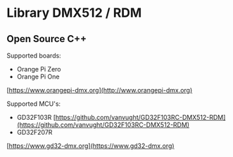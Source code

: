 # Library DMX512 / RDM
## Open Source C++

Supported boards:

* Orange Pi Zero
* Orange Pi One

[https://www.orangepi-dmx.org](http://www.orangepi-dmx.org)

Supported MCU's:

* GD32F103R [https://github.com/vanvught/GD32F103RC-DMX512-RDM](https://github.com/vanvught/GD32F103RC-DMX512-RDM)
* GD32F207R

[https://www.gd32-dmx.org](https://www.gd32-dmx.org)